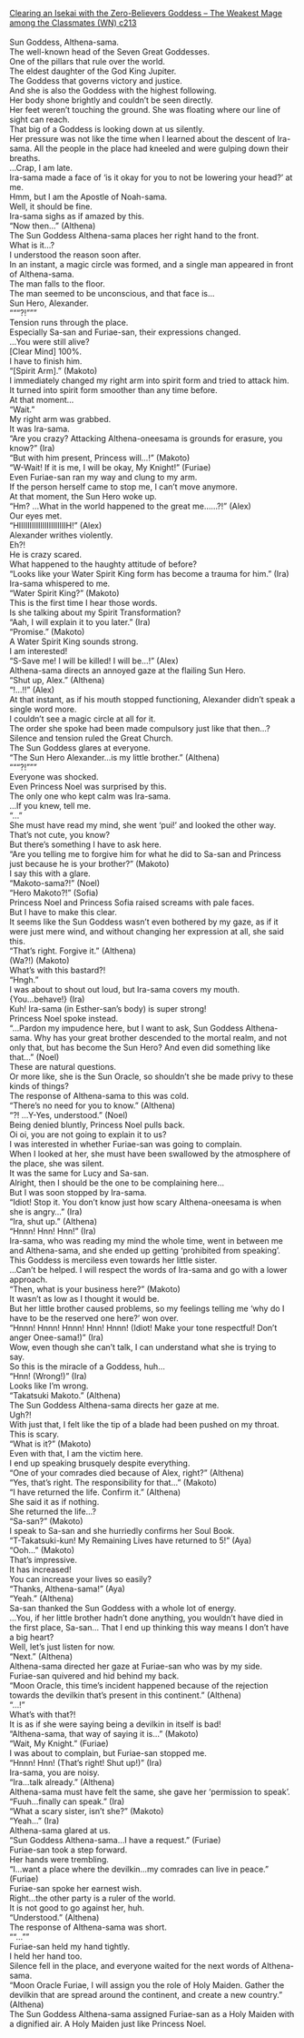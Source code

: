 [Clearing an Isekai with the Zero-Believers Goddess – The Weakest Mage among the Classmates (WN) c213](https://isekailunatic.com/2021/01/23/wm-chapter-213-takatsuki-makoto-meets-the-sun-goddess/)
<br/><br/>
Sun Goddess, Althena-sama.<br/>
The well-known head of the Seven Great Goddesses. <br/>
One of the pillars that rule over the world.<br/>
The eldest daughter of the God King Jupiter. <br/>
The Goddess that governs victory and justice. <br/>
And she is also the Goddess with the highest following. <br/>
Her body shone brightly and couldn’t be seen directly. <br/>
Her feet weren’t touching the ground. She was floating where our line of sight can reach.<br/>
That big of a Goddess is looking down at us silently. <br/>
Her pressure was not like the time when I learned about the descent of Ira-sama. All the people in the place had kneeled and were gulping down their breaths. <br/>
…Crap, I am late.<br/>
Ira-sama made a face of ‘is it okay for you to not be lowering your head?’ at me.<br/>
Hmm, but I am the Apostle of Noah-sama.<br/>
Well, it should be fine.<br/>
Ira-sama sighs as if amazed by this. <br/>
“Now then…” (Althena)<br/>
The Sun Goddess Althena-sama places her right hand to the front. <br/>
What is it…?<br/>
I understood the reason soon after.<br/>
In an instant, a magic circle was formed, and a single man appeared in front of Althena-sama. <br/>
The man falls to the floor. <br/>
The man seemed to be unconscious, and that face is…<br/>
Sun Hero, Alexander.<br/>
“““?!”””<br/>
Tension runs through the place.<br/>
Especially Sa-san and Furiae-san, their expressions changed.<br/>
…You were still alive?<br/>
[Clear Mind] 100%.<br/>
I have to finish him.<br/>
“[Spirit Arm].” (Makoto)<br/>
I immediately changed my right arm into spirit form and tried to attack him.<br/>
It turned into spirit form smoother than any time before. <br/>
At that moment…<br/>
“Wait.” <br/>
My right arm was grabbed.<br/>
It was Ira-sama.<br/>
“Are you crazy? Attacking Althena-oneesama is grounds for erasure, you know?” (Ira)<br/>
“But with him present, Princess will…!” (Makoto)<br/>
“W-Wait! If it is me, I will be okay, My Knight!” (Furiae)<br/>
Even Furiae-san ran my way and clung to my arm. <br/>
If the person herself came to stop me, I can’t move anymore. <br/>
At that moment, the Sun Hero woke up.<br/>
“Hm? …What in the world happened to the great me……?!” (Alex)<br/>
Our eyes met.<br/>
“HIIIIIIIIIIIIIIIIIIIIIIH!” (Alex)<br/>
Alexander writhes violently. <br/>
Eh?! <br/>
He is crazy scared.<br/>
What happened to the haughty attitude of before? <br/>
“Looks like your Water Spirit King form has become a trauma for him.” (Ira)<br/>
Ira-sama whispered to me. <br/>
“Water Spirit King?” (Makoto)<br/>
This is the first time I hear those words.<br/>
Is she talking about my Spirit Transformation?<br/>
“Aah, I will explain it to you later.” (Ira)<br/>
“Promise.” (Makoto)<br/>
A Water Spirit King sounds strong. <br/>
I am interested! <br/>
“S-Save me! I will be killed! I will be…!” (Alex)<br/>
Althena-sama directs an annoyed gaze at the flailing Sun Hero.<br/>
“Shut up, Alex.” (Althena)<br/>
“!…!!” (Alex)<br/>
At that instant, as if his mouth stopped functioning, Alexander didn’t speak a single word more. <br/>
I couldn’t see a magic circle at all for it. <br/>
The order she spoke had been made compulsory just like that then…?<br/>
Silence and tension ruled the Great Church.<br/>
The Sun Goddess glares at everyone. <br/>
“The Sun Hero Alexander…is my little brother.” (Althena)<br/>
“““?!”””<br/>
Everyone was shocked.<br/>
Even Princess Noel was surprised by this. <br/>
The only one who kept calm was Ira-sama.<br/>
…If you knew, tell me.<br/>
“…”<br/>
She must have read my mind, she went ‘pui!’ and looked the other way. <br/>
That’s not cute, you know?<br/>
But there’s something I have to ask here. <br/>
“Are you telling me to forgive him for what he did to Sa-san and Princess just because he is your brother?” (Makoto)<br/>
I say this with a glare. <br/>
“Makoto-sama?!” (Noel)<br/>
“Hero Makoto?!” (Sofia)<br/>
Princess Noel and Princess Sofia raised screams with pale faces.<br/>
But I have to make this clear. <br/>
It seems like the Sun Goddess wasn’t even bothered by my gaze, as if it were just mere wind, and without changing her expression at all, she said this. <br/>
“That’s right. Forgive it.” (Althena)<br/>
(Wa?!) (Makoto)<br/>
What’s with this bastard?! <br/>
“Hngh.” <br/>
I was about to shout out loud, but Ira-sama covers my mouth. <br/>
{You…behave!} (Ira)<br/>
Kuh! Ira-sama (in Esther-san’s body) is super strong!<br/>
Princess Noel spoke instead.<br/>
“…Pardon my impudence here, but I want to ask, Sun Goddess Althena-sama. Why has your great brother descended to the mortal realm, and not only that, but has become the Sun Hero? And even did something like that…” (Noel)<br/>
These are natural questions. <br/>
Or more like, she is the Sun Oracle, so shouldn’t she be made privy to these kinds of things?<br/>
The response of Althena-sama to this was cold. <br/>
“There’s no need for you to know.” (Althena)<br/>
“?! …Y-Yes, understood.” (Noel)<br/>
Being denied bluntly, Princess Noel pulls back.<br/>
Oi oi, you are not going to explain it to us? <br/>
I was interested in whether Furiae-san was going to complain.<br/>
When I looked at her, she must have been swallowed by the atmosphere of the place, she was silent. <br/>
It was the same for Lucy and Sa-san.<br/>
Alright, then I should be the one to be complaining here…<br/>
But I was soon stopped by Ira-sama.<br/>
“Idiot! Stop it. You don’t know just how scary Althena-oneesama is when she is angry…” (Ira)<br/>
“Ira, shut up.” (Althena)<br/>
“Hnnn! Hnn! Hnn!” (Ira)<br/>
Ira-sama, who was reading my mind the whole time, went in between me and Althena-sama, and she ended up getting ‘prohibited from speaking’.<br/>
This Goddess is merciless even towards her little sister.<br/>
…Can’t be helped. I will respect the words of Ira-sama and go with a lower approach.<br/>
“Then, what is your business here?” (Makoto)<br/>
It wasn’t as low as I thought it would be. <br/>
But her little brother caused problems, so my feelings telling me ‘why do I have to be the reserved one here?’ won over.<br/>
“Hnnn! Hnnn! Hnnn! Hnn! Hnnn! (Idiot! Make your tone respectful! Don’t anger Onee-sama!)” (Ira)<br/>
Wow, even though she can’t talk, I can understand what she is trying to say. <br/>
So this is the miracle of a Goddess, huh…<br/>
“Hnn! (Wrong!)” (Ira)<br/>
Looks like I’m wrong.<br/>
“Takatsuki Makoto.” (Althena)<br/>
The Sun Goddess Althena-sama directs her gaze at me. <br/>
Ugh?! <br/>
With just that, I felt like the tip of a blade had been pushed on my throat. <br/>
This is scary. <br/>
“What is it?” (Makoto)<br/>
Even with that, I am the victim here. <br/>
I end up speaking brusquely despite everything.<br/>
“One of your comrades died because of Alex, right?” (Althena)<br/>
“Yes, that’s right. The responsibility for that…” (Makoto)<br/>
“I have returned the life. Confirm it.” (Althena)<br/>
She said it as if nothing.<br/>
She returned the life…?<br/>
“Sa-san?” (Makoto)<br/>
I speak to Sa-san and she hurriedly confirms her Soul Book.<br/>
“T-Takatsuki-kun! My Remaining Lives have returned to 5!” (Aya)<br/>
“Ooh…” (Makoto)<br/>
That’s impressive.<br/>
It has increased! <br/>
You can increase your lives so easily?<br/>
“Thanks, Althena-sama!” (Aya)<br/>
“Yeah.” (Althena)<br/>
Sa-san thanked the Sun Goddess with a whole lot of energy. <br/>
…You, if her little brother hadn’t done anything, you wouldn’t have died in the first place, Sa-san… That I end up thinking this way means I don’t have a big heart? <br/>
Well, let’s just listen for now.<br/>
“Next.” (Althena)<br/>
Althena-sama directed her gaze at Furiae-san who was by my side.<br/>
Furiae-san quivered and hid behind my back.<br/>
“Moon Oracle, this time’s incident happened because of the rejection towards the devilkin that’s present in this continent.” (Althena)<br/>
“…!” <br/>
What’s with that?! <br/>
It is as if she were saying being a devilkin in itself is bad! <br/>
“Althena-sama, that way of saying it is…” (Makoto)<br/>
“Wait, My Knight.” (Furiae)<br/>
I was about to complain, but Furiae-san stopped me.<br/>
“Hnnn! Hnn! (That’s right! Shut up!)” (Ira)<br/>
Ira-sama, you are noisy. <br/>
“Ira…talk already.” (Althena)<br/>
Althena-sama must have felt the same, she gave her ‘permission to speak’.<br/>
“Fuuh…finally can speak.” (Ira)<br/>
“What a scary sister, isn’t she?” (Makoto)<br/>
“Yeah…” (Ira)<br/>
Althena-sama glared at us.<br/>
“Sun Goddess Althena-sama…I have a request.” (Furiae)<br/>
Furiae-san took a step forward.<br/>
Her hands were trembling.<br/>
“I…want a place where the devilkin…my comrades can live in peace.” (Furiae)<br/>
Furiae-san spoke her earnest wish.<br/>
Right…the other party is a ruler of the world.<br/>
It is not good to go against her, huh.<br/>
“Understood.” (Althena)<br/>
The response of Althena-sama was short.<br/>
““…””<br/>
Furiae-san held my hand tightly.<br/>
I held her hand too.<br/>
Silence fell in the place, and everyone waited for the next words of Althena-sama.<br/>
“Moon Oracle Furiae, I will assign you the role of Holy Maiden. Gather the devilkin that are spread around the continent, and create a new country.” (Althena)<br/>
The Sun Goddess Althena-sama assigned Furiae-san as a Holy Maiden with a dignified air. A Holy Maiden just like Princess Noel.<br/>
 